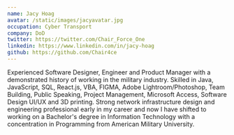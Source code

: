 ```yaml
---
name: Jacy Hoag
avatar: /static/images/jacyavatar.jpg
occupation: Cyber Transport
company: DoD
twitter: https://twitter.com/Chair_Force_One
linkedin: https://www.linkedin.com/in/jacy-hoag
github: https://github.com/Chair4ce
---
```


Experienced Software Designer, Engineer and Product Manager with a demonstrated history of working in the military industry. Skilled in Java, JavaScript, SQL, React.js, VBA, FIGMA, Adobe Lightroom/Photoshop, Team Building, Public Speaking, Project Management, Microsoft Access, Software Design UI/UX and 3D printing. Strong network infrastructure design and engineering professional early in my career and now I have shifted to working on a Bachelor's degree in Information Technology with a concentration in Programming from American Military University.
